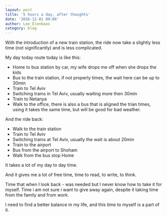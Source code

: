 ```yaml
---
layout: post
title: '5 hours a day, after thoughts'
date: '2016-12-01 09:08'
author: Lee Elenbaas
category: blog
---
```


With the introduction of a new train station, the ride now take a slightly less time (not significantly) and is less complicated.

My day today route today is like this:

- Home to bus station by car, my wife drops me off when she drops the kids
- Bus to the train station, if not properly times, the wait here can be up to 30min
- Train to Tel Aviv
- Switching trains in Tel Aviv, usually waiting more then 30min
- Train to Netanya
- Walk to the office, there is also a bus that is aligned the trian times, using it takes the same time, but will be good for bad weather.

And the ride back:
- Walk to the train station
- Train to Tel Aviv
- Switching trains at Tel Aviv, usually the wait is about 20min
- Train to the airport
- Bus from the airport to Shoham
- Walk from the bus stop Home

It takes a lot of my day to day time.

And it gives me a lot of free time, time to read, to write, to think.

Time that when I look back - was needed but I never know how to take it for myself.
Time i am not sure i want to give away again, despite it taking time from the family and from work.

I need to find a better balance in my life, and this time to myself is a part of it.

